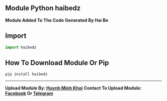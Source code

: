 ## Module Python haibedz
**Module Added To The Code Generated By Hai Be**


## Import
```python
import haibedz
```

## How To Download Module Or Pip
```
pip install haibedz
```
-----

**Upload Module By: [Huynh Minh Khoi](https://youtube.com/@khoihuynh1109?si=YEIeN8l08hrWuacE)**
**Contact To Upload Module: [Facebook](https://www.facebook.com/valerie.alvares?mibextid=2JQ9oc) Or [Telegram](https://t.me/khoilulbadao)**